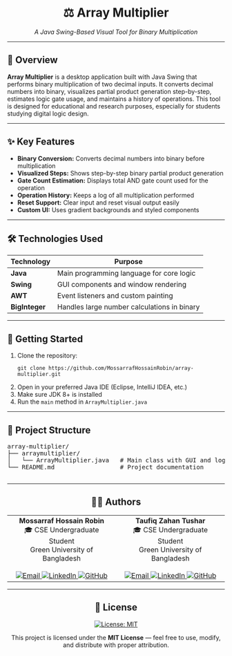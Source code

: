 <div align="center">
  <h1>⚖️ Array Multiplier</h1>
  <p><em>A Java Swing-Based Visual Tool for Binary Multiplication</em></p>
</div>

---

<div>
  <h2>📌 Overview</h2>
  <p>
    <strong>Array Multiplier</strong> is a desktop application built with Java Swing that performs binary multiplication of two decimal inputs.
    It converts decimal numbers into binary, visualizes partial product generation step-by-step, estimates logic gate usage,
    and maintains a history of operations. This tool is designed for educational and research purposes, especially for students
    studying digital logic design.
  </p>
</div>

---

<div>
  <h2>✨ Key Features</h2>
  <ul>
    <li><strong>Binary Conversion:</strong> Converts decimal numbers into binary before multiplication</li>
    <li><strong>Visualized Steps:</strong> Shows step-by-step binary partial product generation</li>
    <li><strong>Gate Count Estimation:</strong> Displays total AND gate count used for the operation</li>
    <li><strong>Operation History:</strong> Keeps a log of all multiplication performed</li>
    <li><strong>Reset Support:</strong> Clear input and reset visual output easily</li>
    <li><strong>Custom UI:</strong> Uses gradient backgrounds and styled components</li>
  </ul>
</div>

---

<div>
  <h2>🛠️ Technologies Used</h2>
  <table>
    <thead>
      <tr>
        <th>Technology</th>
        <th>Purpose</th>
      </tr>
    </thead>
    <tbody>
      <tr><td><strong>Java</strong></td><td>Main programming language for core logic</td></tr>
      <tr><td><strong>Swing</strong></td><td>GUI components and window rendering</td></tr>
      <tr><td><strong>AWT</strong></td><td>Event listeners and custom painting</td></tr>
      <tr><td><strong>BigInteger</strong></td><td>Handles large number calculations in binary</td></tr>
    </tbody>
  </table>
</div>

---

<div>
  <h2>🚀 Getting Started</h2>
  <ol>
    <li>Clone the repository:
      <pre><code>git clone https://github.com/MossarrafHossainRobin/array-multiplier.git</code></pre>
    </li>
    <li>Open in your preferred Java IDE (Eclipse, IntelliJ IDEA, etc.)</li>
    <li>Make sure JDK 8+ is installed</li>
    <li>Run the <code>main</code> method in <code>ArrayMultiplier.java</code></li>
  </ol>
</div>

---

<div>
  <h2>📁 Project Structure</h2>
  <pre>
array-multiplier/
├── arraymultiplier/
│   └── ArrayMultiplier.java   # Main class with GUI and logic
└── README.md                  # Project documentation
  </pre>
</div>

---

<div align="center">
  <h2>👨‍💻 Authors</h2>
  <table>
    <tr>
      <td align="center" valign="top">
        <strong>Mossarraf Hossain Robin</strong><br/>
        🎓 CSE Undergraduate Student<br/>
        Green University of Bangladesh<br/><br/>
        <a href="mailto:mossarrafhossainrobin@gmail.com" target="_blank">
          <img src="https://img.shields.io/badge/Email-D14836?style=flat-square&logo=gmail&logoColor=white" alt="Email"/>
        </a>
        <a href="https://linkedin.com/in/mossarrafhossainrobin" target="_blank">
          <img src="https://img.shields.io/badge/LinkedIn-0A66C2?style=flat-square&logo=linkedin&logoColor=white" alt="LinkedIn"/>
        </a>
        <a href="https://github.com/MossarrafHossainRobin" target="_blank">
          <img src="https://img.shields.io/badge/GitHub-181717?style=flat-square&logo=github&logoColor=white" alt="GitHub"/>
        </a>
      </td>
      <td align="center" valign="top">
        <strong>Taufiq Zahan Tushar</strong><br/>
        🎓 CSE Undergraduate Student<br/>
        Green University of Bangladesh<br/><br/>
        <a href="mailto:toufiqtushar99@gmail.com" target="_blank">
          <img src="https://img.shields.io/badge/Email-D14836?style=flat-square&logo=gmail&logoColor=white" alt="Email"/>
        </a>
        <a href="https://www.linkedin.com/in/toufiq-zahan-tushar/" target="_blank">
          <img src="https://img.shields.io/badge/LinkedIn-0A66C2?style=flat-square&logo=linkedin&logoColor=white" alt="LinkedIn"/>
        </a>
        <a href="https://github.com/ToufiqTushar" target="_blank">
          <img src="https://img.shields.io/badge/GitHub-181717?style=flat-square&logo=github&logoColor=white" alt="GitHub"/>
        </a>
      </td>
    </tr>
  </table>
</div>

---

<div align="center">
  <h2>📃 License</h2>
  <p>
    <a href="https://opensource.org/licenses/MIT" target="_blank">
      <img src="https://img.shields.io/badge/License-MIT-blue.svg?style=for-the-badge" alt="License: MIT"/>
    </a>
  </p>
  <p>This project is licensed under the <strong>MIT License</strong> — feel free to use, modify, and distribute with proper attribution.</p>
</div>
